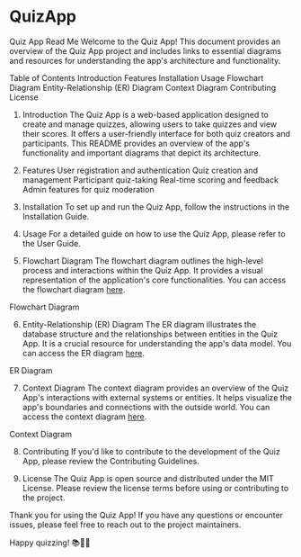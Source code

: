 # QuizApp

Quiz App Read Me
Welcome to the Quiz App! This document provides an overview of the Quiz App project and includes links to essential diagrams and resources for understanding the app's architecture and functionality.

Table of Contents
Introduction
Features
Installation
Usage
Flowchart Diagram
Entity-Relationship (ER) Diagram
Context Diagram
Contributing
License
1. Introduction
The Quiz App is a web-based application designed to create and manage quizzes, allowing users to take quizzes and view their scores. It offers a user-friendly interface for both quiz creators and participants. This README provides an overview of the app's functionality and important diagrams that depict its architecture.

2. Features
User registration and authentication
Quiz creation and management
Participant quiz-taking
Real-time scoring and feedback
Admin features for quiz moderation
3. Installation
To set up and run the Quiz App, follow the instructions in the Installation Guide.


4. Usage
For a detailed guide on how to use the Quiz App, please refer to the User Guide.

5. Flowchart Diagram
The flowchart diagram outlines the high-level process and interactions within the Quiz App. It provides a visual representation of the application's core functionalities. You can access the flowchart diagram [here](https://lucid.app/lucidchart/3995e1e7-5d41-4e1f-8a3a-6b8992e90663/edit?viewport_loc=-5421%2C-1206%2C4490%2C2118%2C0_0&invitationId=inv_cebee7da-b648-4dbb-bcb3-72b2b683985c).

Flowchart Diagram

6. Entity-Relationship (ER) Diagram
The ER diagram illustrates the database structure and the relationships between entities in the Quiz App. It is a crucial resource for understanding the app's data model. You can access the ER diagram [here](https://lucid.app/lucidchart/8ea61f3f-93a6-4972-a1fb-33bf391b2f9b/edit?viewport_loc=-2792%2C-1054%2C3328%2C1570%2C0_0&invitationId=inv_59c7a667-599a-4b30-9b2f-e4d395590dbe).

ER Diagram

7. Context Diagram
The context diagram provides an overview of the Quiz App's interactions with external systems or entities. It helps visualize the app's boundaries and connections with the outside world. You can access the context diagram [here](https://lucid.app/lucidspark/e9b08944-d45d-4919-984a-4b6ab79e65ec/edit?viewport_loc=-669%2C-647%2C5760%2C2769%2C0_0&invitationId=inv_75ca0b74-a9ac-4626-b098-31612a9482ab).

Context Diagram

8. Contributing
If you'd like to contribute to the development of the Quiz App, please review the Contributing Guidelines.

9. License
The Quiz App is open source and distributed under the MIT License. Please review the license terms before using or contributing to the project.

Thank you for using the Quiz App! If you have any questions or encounter issues, please feel free to reach out to the project maintainers.

Happy quizzing! 📚📝🧠